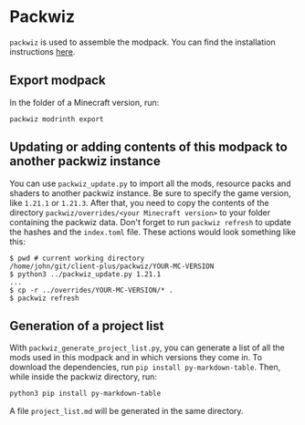 # Packwiz
`packwiz` is used to assemble the modpack. You can find the installation instructions [here](https://packwiz.infra.link/installation).

## Export modpack
In the folder of a Minecraft version, run:
```
packwiz modrinth export
```

## Updating or adding contents of this modpack to another packwiz instance
You can use `packwiz_update.py` to import all the mods, resource packs and shaders to another packwiz instance. Be sure to specify the game version, like `1.21.1` or `1.21.3`. After that, you need to copy the contents of the directory `packwiz/overrides/<your Minecraft version>` to your folder containing the packwiz data. Don't forget to run `packwiz refresh` to update the hashes and the `index.toml` file. These actions would look something like this:
```
$ pwd # current working directory
/home/john/git/client-plus/packwiz/YOUR-MC-VERSION
$ python3 ../packwiz_update.py 1.21.1
...
$ cp -r ../overrides/YOUR-MC-VERSION/* .
$ packwiz refresh
```

## Generation of a project list
With `packwiz_generate_project_list.py`, you can generate a list of all the mods used in this modpack and in which versions they come in. To download the dependencies, run `pip install py-markdown-table`. Then, while inside the packwiz directory, run:
```bash
python3 pip install py-markdown-table
```
A file `project_list.md` will be generated in the same directory.
